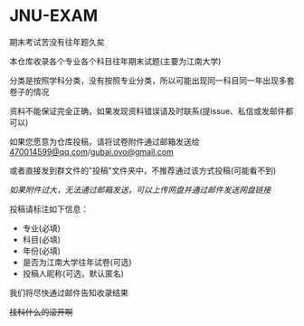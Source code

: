 # JNU-EXAM

期末考试苦没有往年题久矣

本仓库收录各个专业各个科目往年期末试题(主要为江南大学)

分类是按照学科分类，没有按照专业分类，所以可能出现同一科目同一年出现多套卷子的情况

资料不能保证完全正确，如果发现资料错误请及时联系(提issue、私信或发邮件都可以)

如果您愿意为仓库投稿，请将试卷附件通过邮箱发送给 470014599@qq.com/gubai.ovo@gmail.com

或者直接发到群文件的"投稿"文件夹中，不推荐通过该方式投稿(可能看不到)

*如果附件过大，无法通过邮箱发送，可以上传网盘并通过邮件发送网盘链接*

投稿请标注如下信息：
- 专业(必填)
- 科目(必填)
- 年份(必填)
- 是否为江南大学往年试卷(可选)
- 投稿人昵称(可选，默认匿名)

我们将尽快通过邮件告知收录结果

~~挂科什么的滚开啊~~



